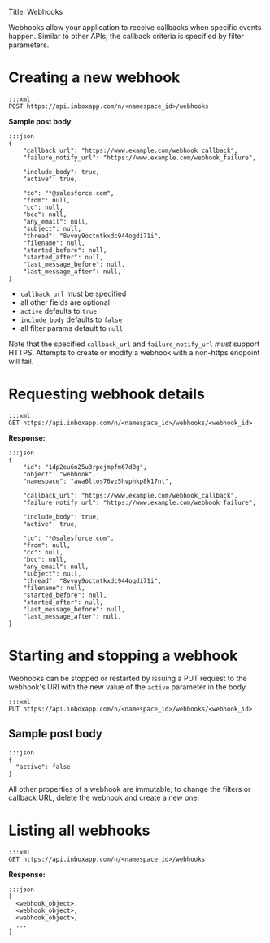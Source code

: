 Title: Webhooks

Webhooks allow your application to receive callbacks when specific events happen. Similar to other APIs, the callback criteria is specified by filter parameters.


# Creating a new webhook

```
:::xml
POST https://api.inboxapp.com/n/<namespace_id>/webhooks
```

**Sample post body**

```
:::json
{
    "callback_url": "https://www.example.com/webhook_callback",
    "failure_notify_url": "https://www.example.com/webhook_failure",

    "include_body": true,
    "active": true,

    "to": "*@salesforce.com",
    "from": null,
    "cc": null,
    "bcc": null,
    "any_email": null,
    "subject": null,
    "thread": "8vvuy9octntkxdc944ogdi71i",
    "filename": null,
    "started_before": null,
    "started_after": null,
    "last_message_before": null,
    "last_message_after": null,
}
```

* `callback_url` must be specified
* all other fields are optional
* `active` defaults to `true`
* `include_body` defaults to `false`
* all filter params default to `null`

Note that the specified `callback_url` and `failure_notify_url` *must* support HTTPS. Attempts to create or modify a webhook with a non-https endpoint will fail.



# Requesting webhook details

```
:::xml
GET https://api.inboxapp.com/n/<namespace_id>/webhooks/<webhook_id>
```

**Response:**

```
:::json
{
    "id": "1dp2eu6n25u3rpejmpfm67d8g",
    "object": "webhook",
    "namespace": "awa6ltos76vz5hvphkp8k17nt",

    "callback_url": "https://www.example.com/webhook_callback",
    "failure_notify_url": "https://www.example.com/webhook_failure",

    "include_body": true,
    "active": true,

    "to": "*@salesforce.com",
    "from": null,
    "cc": null,
    "bcc": null,
    "any_email": null,
    "subject": null,
    "thread": "8vvuy9octntkxdc944ogdi71i",
    "filename": null,
    "started_before": null,
    "started_after": null,
    "last_message_before": null,
    "last_message_after": null,
}
```



# Starting and stopping a webhook

Webhooks can be stopped or restarted by issuing a PUT request to the webhook's
URI with the new value of the `active` parameter in the body.

```
:::xml
PUT https://api.inboxapp.com/n/<namespace_id>/webhooks/<webhook_id>
```

## Sample post body

```
:::json
{
  "active": false
}
```

All other properties of a webhook are immutable; to change the filters or
callback URL, delete the webhook and create a new one.

# Listing all webhooks

```
:::xml
GET https://api.inboxapp.com/n/<namespace_id>/webhooks
```

**Response:**

```
:::json
[
  <webhook_object>,
  <webhook_object>,
  <webhook_object>,
  ...
]
```
